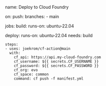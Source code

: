 name: Deploy to Cloud Foundry

on:
  push:
    branches:
    - main

jobs:
  build:
    runs-on: ubuntu-22.04

  deploy:
    runs-on: ubuntu-22.04
    needs: build
    
    steps:
    - uses: joekrom/cf-action@main
      with:
        cf_api: https://api.my-cloud-foundry.com
        cf_username: ${{ secrets.CF_USERNAME }}
        cf_password: ${{ secrets.CF_PASSWORD }}
        cf_org: evo
        cf_space: common
        command: cf push -f manifest.yml

